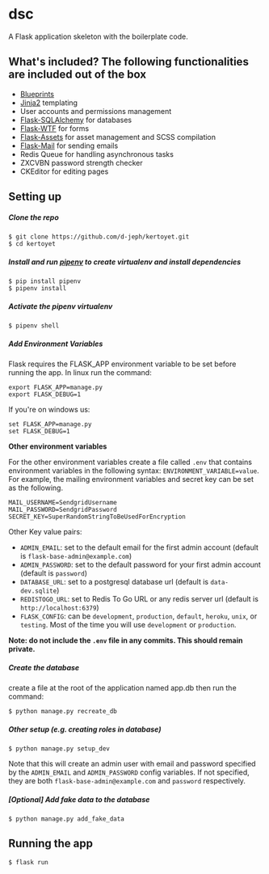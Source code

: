 # dsc
A Flask application skeleton with the boilerplate code.

## What's included? The following functionalities are included out of the box

* [Blueprints](http://flask.pocoo.org/docs/1.0/blueprints/)
* [Jinja2](http://jinja.pocoo.org/docs/2.10/) templating
* User accounts and permissions management
* [Flask-SQLAlchemy](https://flask-sqlalchemy.palletsprojects.com/en/2.x/) for databases
* [Flask-WTF](https://flask-wtf.readthedocs.io/en/stable/) for forms
* [Flask-Assets](https://flask-assets.readthedocs.io/en/latest/) for asset management and SCSS compilation
* [Flask-Mail](https://pythonhosted.org/Flask-Mail/) for sending emails
* Redis Queue for handling asynchronous tasks
* ZXCVBN password strength checker
* CKEditor for editing pages

## Setting up

##### Clone the repo

```
$ git clone https://github.com/d-jeph/kertoyet.git
$ cd kertoyet
```

##### Install and run [pipenv](https://docs.pipenv.org/en/latest/basics/) to create virtualenv and install dependencies

```
$ pip install pipenv
$ pipenv install
```

##### Activate the pipenv virtualenv
```
$ pipenv shell

```

##### Add Environment Variables
Flask requires the FLASK_APP environment variable to be set before running the app.
In linux run the command:

```
export FLASK_APP=manage.py
export FLASK_DEBUG=1
```

If you're on windows us:
```
set FLASK_APP=manage.py
set FLASK_DEBUG=1
```



**Other environment variables**

For the other environment variables create a file called `.env` that contains environment variables in the following syntax: `ENVIRONMENT_VARIABLE=value`.
For example, the mailing environment variables and secret key can be set as the following.
```
MAIL_USERNAME=SendgridUsername
MAIL_PASSWORD=SendgridPassword
SECRET_KEY=SuperRandomStringToBeUsedForEncryption
```

Other Key value pairs:

* `ADMIN_EMAIL`: set to the default email for the first admin account (default is `flask-base-admin@example.com`)
* `ADMIN_PASSWORD`: set to the default password for your first admin account (default is `password`)
* `DATABASE_URL`: set to a postgresql database url (default is `data-dev.sqlite`)
* `REDISTOGO_URL`: set to Redis To Go URL or any redis server url (default is `http://localhost:6379`)
* `FLASK_CONFIG`: can be `development`, `production`, `default`, `heroku`, `unix`, or `testing`. Most of the time you will use `development` or `production`.


**Note: do not include the `.env` file in any commits. This should remain private.**

##### Create the database

create a file at the root of the application named app.db then run the command:

```
$ python manage.py recreate_db
```

##### Other setup (e.g. creating roles in database)

```
$ python manage.py setup_dev
```

Note that this will create an admin user with email and password specified by the `ADMIN_EMAIL` and `ADMIN_PASSWORD` config variables. If not specified, they are both `flask-base-admin@example.com` and `password` respectively.

##### [Optional] Add fake data to the database

```
$ python manage.py add_fake_data
```

## Running the app

```
$ flask run

```
